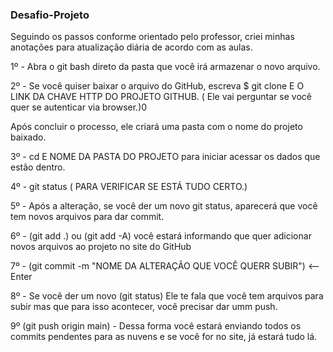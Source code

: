 ### Desafio-Projeto

Seguindo os passos conforme orientado pelo professor, criei minhas anotações para atualização diária de acordo com as aulas.

1º - Abra o git bash direto da pasta que você irá armazenar o novo arquivo.

2º - Se você quiser baixar o arquivo do GitHub, escreva $ git clone E O LINK DA CHAVE HTTP DO PROJETO GITHUB. ( Ele vai perguntar se você quer se autenticar via browser.)0

Após concluir o processo, ele criará uma pasta com o nome do projeto baixado.

3º - cd E NOME DA PASTA DO PROJETO para iniciar acessar os dados que estão dentro.

4º - git status ( PARA VERIFICAR SE ESTÁ TUDO CERTO.)

5º - Após a alteração, se você der um novo git status, aparecerá que você tem novos arquivos para dar commit.

6º - (git add .) ou (git add -A) você estará informando que quer adicionar novos arquivos ao projeto no site do GitHub

7º - (git commit -m "NOME DA ALTERAÇÃO QUE VOCÊ QUERR SUBIR") <-- Enter

8º - Se você der um novo (git status) Ele te fala que você tem arquivos para subir mas que para isso acontecer, você precisar dar umm push.

9º (git push origin main) - Dessa forma você estará enviando todos os commits pendentes para as nuvens e se você for no site, já estará tudo lá.


